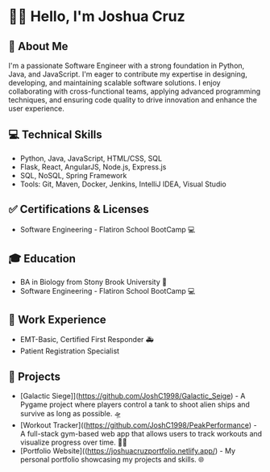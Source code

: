 # 👋🏼 Hello, I'm Joshua Cruz

## 🚀 About Me
I'm a passionate Software Engineer with a strong foundation in Python, Java, and JavaScript. I'm eager to contribute my expertise in designing, developing, and maintaining scalable software solutions. I enjoy collaborating with cross-functional teams, applying advanced programming techniques, and ensuring code quality to drive innovation and enhance the user experience.

## 💻 Technical Skills
- Python, Java, JavaScript, HTML/CSS, SQL
- Flask, React, AngularJS, Node.js, Express.js
- SQL, NoSQL, Spring Framework
- Tools: Git, Maven, Docker, Jenkins, IntelliJ IDEA, Visual Studio

## ✅ Certifications & Licenses
- Software Engineering - Flatiron School BootCamp 💻

## 🎓 Education
- BA in Biology from Stony Brook University 📖
- Software Engineering - Flatiron School BootCamp 💻

## 💼 Work Experience
- EMT-Basic, Certified First Responder 🚑
- Patient Registration Specialist 

## 🌟 Projects
- [Galactic Siege]](https://github.com/JoshC1998/Galactic_Seige) - A Pygame project where players control a tank to shoot alien ships and survive as long as possible. 🛸
- [Workout Tracker]((https://github.com/JoshC1998/PeakPerformance) - A full-stack gym-based web app that allows users to track workouts and visualize progress over time. 💪🏼
- [Portfolio Website]((https://joshuacruzportfolio.netlify.app/) - My personal portfolio showcasing my projects and skills. 🌐


